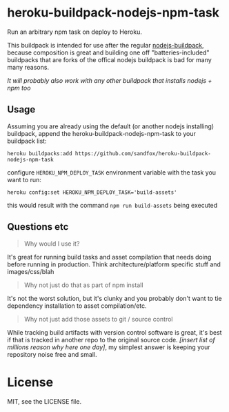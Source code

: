 # heroku-buildpack-nodejs-npm-task

Run an arbitrary npm task on deploy to Heroku. 

This buildpack is intended for use after the regular [nodejs-buildpack], because composition is great and building one off "batteries-included" buildpacks that are forks of the offical nodejs buildpack is bad for many many reasons. 

_It will probably also work with any other buildpack that installs nodejs + npm too_

## Usage

Assuming you are already using the default (or another nodejs installing) buildpack, append the heroku-buildpack-nodejs-npm-task to your buildpack list:

```
heroku buildpacks:add https://github.com/sandfox/heroku-buildpack-nodejs-npm-task
```

configure `HEROKU_NPM_DEPLOY_TASK` environment variable with the task you want to run:

```
heroku config:set HEROKU_NPM_DEPLOY_TASK='build-assets'
```

this would result with the command `npm run build-assets` being executed

## Questions etc

> Why would I use it?

It's great for running build tasks and asset compilation that needs doing before running in production. Think architecture/platform specific stuff and images/css/blah

> Why not just do that as part of npm install

It's not the worst solution, but it's clunky and you probably don't want to tie dependency installation to asset compilation/etc.

> Why not just add those assets to git / source control

While tracking build artifacts with version control software is great, it's best if that is tracked in another repo to the original source code. _[insert list of millions reason why here one day]_, my simplest answer is keeping your repository noise free and small.

# License

MIT, see the LICENSE file.

[nodejs-buildpack]:https://github.com/heroku/heroku-buildpack-nodejs